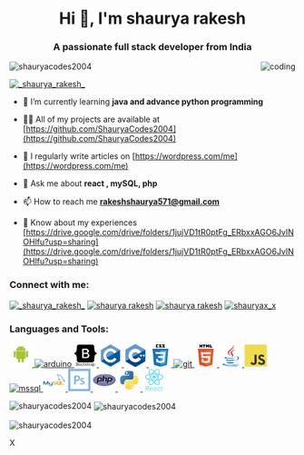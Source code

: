 <h1 align="center">Hi 👋, I'm shaurya rakesh</h1>
<h3 align="center">A passionate full stack developer from India</h3>
<img align="right" alt="coding" widht="200" src ="https://user-images.githubusercontent.com/55389276/140866485-8fb1c876-9a8f-4d6a-98dc-08c4981eaf70.gif">

<p align="left"> <img src="https://komarev.com/ghpvc/?username=shauryacodes2004&label=Profile%20views&color=0e75b6&style=flat" alt="shauryacodes2004" /> </p>

<p align="left"> <a href="https://twitter.com/_shaurya_rakesh_" target="blank"><img src="https://img.shields.io/twitter/follow/_shaurya_rakesh_?logo=twitter&style=for-the-badge" alt="_shaurya_rakesh_" /></a> </p>

- 🌱 I’m currently learning **java and advance python programming**

- 👨‍💻 All of my projects are available at [https://github.com/ShauryaCodes2004](https://github.com/ShauryaCodes2004)

- 📝 I regularly write articles on [https://wordpress.com/me](https://wordpress.com/me)

- 💬 Ask me about **react , mySQL, php**

- 📫 How to reach me **rakeshshaurya571@gmail.com**

- 📄 Know about my experiences [https://drive.google.com/drive/folders/1jujVD1tR0ptFg_ERbxxAGO6JvINOHlfu?usp=sharing](https://drive.google.com/drive/folders/1jujVD1tR0ptFg_ERbxxAGO6JvINOHlfu?usp=sharing)

<h3 align="left">Connect with me:</h3>
<p align="left">
<a href="https://twitter.com/_shaurya_rakesh_" target="blank"><img align="center" src="https://raw.githubusercontent.com/rahuldkjain/github-profile-readme-generator/master/src/images/icons/Social/twitter.svg" alt="_shaurya_rakesh_" height="30" width="40" /></a>
<a href="https://linkedin.com/in/shaurya rakesh" target="blank"><img align="center" src="https://raw.githubusercontent.com/rahuldkjain/github-profile-readme-generator/master/src/images/icons/Social/linked-in-alt.svg" alt="shaurya rakesh" height="30" width="40" /></a>
<a href="https://fb.com/shaurya rakesh" target="blank"><img align="center" src="https://raw.githubusercontent.com/rahuldkjain/github-profile-readme-generator/master/src/images/icons/Social/facebook.svg" alt="shaurya rakesh" height="30" width="40" /></a>
<a href="https://instagram.com/shauryax_x" target="blank"><img align="center" src="https://raw.githubusercontent.com/rahuldkjain/github-profile-readme-generator/master/src/images/icons/Social/instagram.svg" alt="shauryax_x" height="30" width="40" /></a>
</p>

<h3 align="left">Languages and Tools:</h3>
<p align="left"> <a href="https://developer.android.com" target="_blank" rel="noreferrer"> <img src="https://raw.githubusercontent.com/devicons/devicon/master/icons/android/android-original-wordmark.svg" alt="android" width="40" height="40"/> </a> <a href="https://www.arduino.cc/" target="_blank" rel="noreferrer"> <img src="https://cdn.worldvectorlogo.com/logos/arduino-1.svg" alt="arduino" width="40" height="40"/> </a> <a href="https://getbootstrap.com" target="_blank" rel="noreferrer"> <img src="https://raw.githubusercontent.com/devicons/devicon/master/icons/bootstrap/bootstrap-plain-wordmark.svg" alt="bootstrap" width="40" height="40"/> </a> <a href="https://www.cprogramming.com/" target="_blank" rel="noreferrer"> <img src="https://raw.githubusercontent.com/devicons/devicon/master/icons/c/c-original.svg" alt="c" width="40" height="40"/> </a> <a href="https://www.w3schools.com/cpp/" target="_blank" rel="noreferrer"> <img src="https://raw.githubusercontent.com/devicons/devicon/master/icons/cplusplus/cplusplus-original.svg" alt="cplusplus" width="40" height="40"/> </a> <a href="https://www.w3schools.com/css/" target="_blank" rel="noreferrer"> <img src="https://raw.githubusercontent.com/devicons/devicon/master/icons/css3/css3-original-wordmark.svg" alt="css3" width="40" height="40"/> </a> <a href="https://git-scm.com/" target="_blank" rel="noreferrer"> <img src="https://www.vectorlogo.zone/logos/git-scm/git-scm-icon.svg" alt="git" width="40" height="40"/> </a> <a href="https://www.w3.org/html/" target="_blank" rel="noreferrer"> <img src="https://raw.githubusercontent.com/devicons/devicon/master/icons/html5/html5-original-wordmark.svg" alt="html5" width="40" height="40"/> </a> <a href="https://www.java.com" target="_blank" rel="noreferrer"> <img src="https://raw.githubusercontent.com/devicons/devicon/master/icons/java/java-original.svg" alt="java" width="40" height="40"/> </a> <a href="https://developer.mozilla.org/en-US/docs/Web/JavaScript" target="_blank" rel="noreferrer"> <img src="https://raw.githubusercontent.com/devicons/devicon/master/icons/javascript/javascript-original.svg" alt="javascript" width="40" height="40"/> </a> <a href="https://www.microsoft.com/en-us/sql-server" target="_blank" rel="noreferrer"> <img src="https://www.svgrepo.com/show/303229/microsoft-sql-server-logo.svg" alt="mssql" width="40" height="40"/> </a> <a href="https://www.mysql.com/" target="_blank" rel="noreferrer"> <img src="https://raw.githubusercontent.com/devicons/devicon/master/icons/mysql/mysql-original-wordmark.svg" alt="mysql" width="40" height="40"/> </a> <a href="https://www.photoshop.com/en" target="_blank" rel="noreferrer"> <img src="https://raw.githubusercontent.com/devicons/devicon/master/icons/photoshop/photoshop-line.svg" alt="photoshop" width="40" height="40"/> </a> <a href="https://www.php.net" target="_blank" rel="noreferrer"> <img src="https://raw.githubusercontent.com/devicons/devicon/master/icons/php/php-original.svg" alt="php" width="40" height="40"/> </a> <a href="https://www.python.org" target="_blank" rel="noreferrer"> <img src="https://raw.githubusercontent.com/devicons/devicon/master/icons/python/python-original.svg" alt="python" width="40" height="40"/> </a> <a href="https://reactjs.org/" target="_blank" rel="noreferrer"> <img src="https://raw.githubusercontent.com/devicons/devicon/master/icons/react/react-original-wordmark.svg" alt="react" width="40" height="40"/> </a> </p>

<p><img align="left" src="https://github-readme-stats.vercel.app/api/top-langs?username=shauryacodes2004&show_icons=true&locale=en&layout=compact" alt="shauryacodes2004" /></p>

<p>&nbsp;<img align="center" src="https://github-readme-stats.vercel.app/api?username=shauryacodes2004&show_icons=true&locale=en" alt="shauryacodes2004" /></p>

<p><img align="center" src="https://github-readme-streak-stats.herokuapp.com/?user=shauryacodes2004&" alt="shauryacodes2004" /></p>X	
